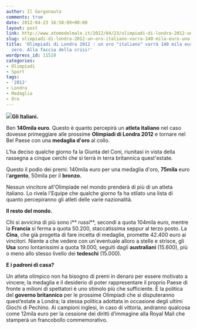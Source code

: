 ```yaml
---
author: Il Gorgonauta
comments: true
date: 2012-04-23 16:58:09+00:00
layout: post
link: http://www.atomodelmale.it/2012/04/23/olimpiadi-di-londra-2012-un-oro-italiano-varra-140-mila-euro-uno-inglese-zero-alla-faccia-della-crisi/
slug: olimpiadi-di-londra-2012-un-oro-italiano-varra-140-mila-euro-uno-inglese-zero-alla-faccia-della-crisi
title: 'Olimpiadi di Londra 2012 : un oro "italiano" varrà 140 mila euro, uno "inglese"
  zero. Alla faccia della crisi!'
wordpress_id: 11528
categories:
- Olimpiadi
- Sport
tags:
- '2012'
- Londra
- Medaglia
- Oro
---
```


**[![](http://www.atomodelmale.it/wp-content/uploads/2012/04/Medaglie-Londra2012-300x235.jpg)](http://www.atomodelmale.it/wp-content/uploads/2012/04/Medaglie-Londra2012.jpg)Gli Italiani.**

Ben **140mila euro**. Questo è quanto percepirà un **atleta italiano** nel caso dovesse primeggiare alle prossime **Olimpiadi di Londra 2012** e tornare nel Bel Paese con una **medaglia d'oro** al collo.

L'ha deciso qualche giorno fa la Giunta del Coni, riunitasi in vista della rassegna a cinque cerchi che si terrà in terra britannica quest'estate.

Questo il podio dei premi: 140mila euro per una medaglia d'oro, **75mila** euro l'**argento**, 50mila per il **bronzo.**

Nessun vincitore all'Olimpiade nel mondo prenderà di più di un atleta italiano. Lo rivela l'Equipe che qualche giorno fa ha stilato una lista di quanto percepiranno gli atleti delle varie nazionalità.


**Il resto del mondo.**

Chi si avvicina di più sono i** russi**, secondi a quota 104mila euro, mentre la **Francia** si ferma a quota 50.200, staccatissima seppur al terzo posto. La **Cina**, che già progetta di fare incetta di medaglie, promette 42.400 euro ai vincitori. Niente a che vedere con un'eventuale alloro a stelle e strisce, gli **Usa** sono lontanissimi a quota 19.000, seguiti dagli **australiani** (15.600), più o meno allo stesso livello dei **tedeschi** (15.000).

**E i padroni di casa?**

Un atleta olimpico non ha bisogno di premi in denaro per essere motivato a vincere; la medaglia e il desiderio di poter rappresentare il proprio Paese di fronte a milioni di spettatori è uno stimolo più che sufficiente. È la politica del **governo britannico** per le prossime Olimpiadi che si disputeranno quest’estate a Londra; la stessa politica adottata in occasione degli ultimi Giochi di Pechino. Ai campioni inglesi, in caso di vittoria, andranno qualcosa come 12mila euro per la cessione dei diritti d’immagine alla Royal Mail che stamperà un francobollo commemorativo.
